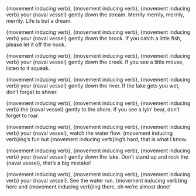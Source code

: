 {movement inducing verb}, {movement inducing verb}, {movement inducing verb} your {naval vessel}
gently down the stream.
Merrily merrily, merrily, merrily.
Life is but a dream.

{movement inducing verb}, {movement inducing verb}, {movement inducing verb} your {naval vessel}
gently down the brook.
If you catch a little fish,
please let it off the hook.

{movement inducing verb}, {movement inducing verb}, {movement inducing verb} your {naval vessel}
gently down the creek.
If you see a little mouse,
listen to it squeak.

{movement inducing verb}, {movement inducing verb}, {movement inducing verb} your {naval vessel}
gently down the river.
If the lake gets you wet,
don’t forget to shiver.

{movement inducing verb}, {movement inducing verb}, {movement inducing verb} the {naval vessel}
gently to the shore.
If you see a lyin‘ bear,
don’t forget to roar.

{movement inducing verb}, {movement inducing verb}, {movement inducing verb} your {naval vessel},
watch the water flow.
{movement inducing verb}ing’s fun but {movement inducing verb}ing’s hard,
that is what I know.

{movement inducing verb}, {movement inducing verb}, {movement inducing verb} your {naval vessel}
gently down the lake.
Don’t stand up and rock the {naval vessel},
that’s a big mistake!

{movement inducing verb}, {movement inducing verb}, {movement inducing verb} your {naval vessel}.
See the water run.
{movement inducing verb}ing here and {movement inducing verb}ing there,
oh we’re almost done!

